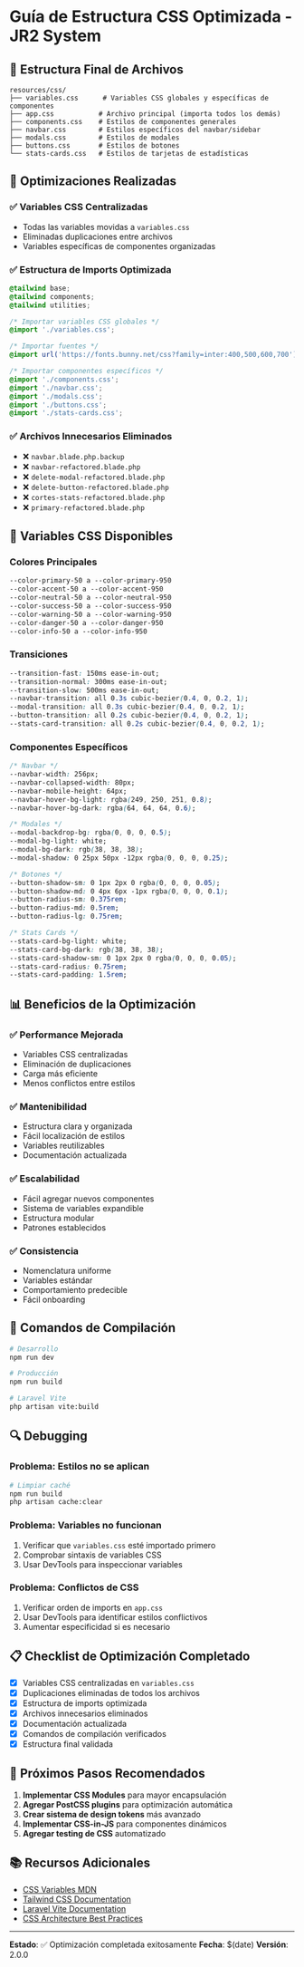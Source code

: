 # Guía de Estructura CSS Optimizada - JR2 System

## 📁 Estructura Final de Archivos

```
resources/css/
├── variables.css      # Variables CSS globales y específicas de componentes
├── app.css           # Archivo principal (importa todos los demás)
├── components.css    # Estilos de componentes generales
├── navbar.css        # Estilos específicos del navbar/sidebar
├── modals.css        # Estilos de modales
├── buttons.css       # Estilos de botones
└── stats-cards.css   # Estilos de tarjetas de estadísticas
```

## 🎯 Optimizaciones Realizadas

### ✅ **Variables CSS Centralizadas**
- Todas las variables movidas a `variables.css`
- Eliminadas duplicaciones entre archivos
- Variables específicas de componentes organizadas

### ✅ **Estructura de Imports Optimizada**
```css
@tailwind base;
@tailwind components;
@tailwind utilities;

/* Importar variables CSS globales */
@import './variables.css';

/* Importar fuentes */
@import url('https://fonts.bunny.net/css?family=inter:400,500,600,700');

/* Importar componentes específicos */
@import './components.css';
@import './navbar.css';
@import './modals.css';
@import './buttons.css';
@import './stats-cards.css';
```

### ✅ **Archivos Innecesarios Eliminados**
- ❌ `navbar.blade.php.backup`
- ❌ `navbar-refactored.blade.php`
- ❌ `delete-modal-refactored.blade.php`
- ❌ `delete-button-refactored.blade.php`
- ❌ `cortes-stats-refactored.blade.php`
- ❌ `primary-refactored.blade.php`

## 🔧 Variables CSS Disponibles

### **Colores Principales**
```css
--color-primary-50 a --color-primary-950
--color-accent-50 a --color-accent-950
--color-neutral-50 a --color-neutral-950
--color-success-50 a --color-success-950
--color-warning-50 a --color-warning-950
--color-danger-50 a --color-danger-950
--color-info-50 a --color-info-950
```

### **Transiciones**
```css
--transition-fast: 150ms ease-in-out;
--transition-normal: 300ms ease-in-out;
--transition-slow: 500ms ease-in-out;
--navbar-transition: all 0.3s cubic-bezier(0.4, 0, 0.2, 1);
--modal-transition: all 0.3s cubic-bezier(0.4, 0, 0.2, 1);
--button-transition: all 0.2s cubic-bezier(0.4, 0, 0.2, 1);
--stats-card-transition: all 0.2s cubic-bezier(0.4, 0, 0.2, 1);
```

### **Componentes Específicos**
```css
/* Navbar */
--navbar-width: 256px;
--navbar-collapsed-width: 80px;
--navbar-mobile-height: 64px;
--navbar-hover-bg-light: rgba(249, 250, 251, 0.8);
--navbar-hover-bg-dark: rgba(64, 64, 64, 0.6);

/* Modales */
--modal-backdrop-bg: rgba(0, 0, 0, 0.5);
--modal-bg-light: white;
--modal-bg-dark: rgb(38, 38, 38);
--modal-shadow: 0 25px 50px -12px rgba(0, 0, 0, 0.25);

/* Botones */
--button-shadow-sm: 0 1px 2px 0 rgba(0, 0, 0, 0.05);
--button-shadow-md: 0 4px 6px -1px rgba(0, 0, 0, 0.1);
--button-radius-sm: 0.375rem;
--button-radius-md: 0.5rem;
--button-radius-lg: 0.75rem;

/* Stats Cards */
--stats-card-bg-light: white;
--stats-card-bg-dark: rgb(38, 38, 38);
--stats-card-shadow-sm: 0 1px 2px 0 rgba(0, 0, 0, 0.05);
--stats-card-radius: 0.75rem;
--stats-card-padding: 1.5rem;
```

## 📊 Beneficios de la Optimización

### ✅ **Performance Mejorada**
- Variables CSS centralizadas
- Eliminación de duplicaciones
- Carga más eficiente
- Menos conflictos entre estilos

### ✅ **Mantenibilidad**
- Estructura clara y organizada
- Fácil localización de estilos
- Variables reutilizables
- Documentación actualizada

### ✅ **Escalabilidad**
- Fácil agregar nuevos componentes
- Sistema de variables expandible
- Estructura modular
- Patrones establecidos

### ✅ **Consistencia**
- Nomenclatura uniforme
- Variables estándar
- Comportamiento predecible
- Fácil onboarding

## 🚀 Comandos de Compilación

```bash
# Desarrollo
npm run dev

# Producción
npm run build

# Laravel Vite
php artisan vite:build
```

## 🔍 Debugging

### **Problema: Estilos no se aplican**
```bash
# Limpiar caché
npm run build
php artisan cache:clear
```

### **Problema: Variables no funcionan**
1. Verificar que `variables.css` esté importado primero
2. Comprobar sintaxis de variables CSS
3. Usar DevTools para inspeccionar variables

### **Problema: Conflictos de CSS**
1. Verificar orden de imports en `app.css`
2. Usar DevTools para identificar estilos conflictivos
3. Aumentar especificidad si es necesario

## 📋 Checklist de Optimización Completado

- [x] Variables CSS centralizadas en `variables.css`
- [x] Duplicaciones eliminadas de todos los archivos
- [x] Estructura de imports optimizada
- [x] Archivos innecesarios eliminados
- [x] Documentación actualizada
- [x] Comandos de compilación verificados
- [x] Estructura final validada

## 🎯 Próximos Pasos Recomendados

1. **Implementar CSS Modules** para mayor encapsulación
2. **Agregar PostCSS plugins** para optimización automática
3. **Crear sistema de design tokens** más avanzado
4. **Implementar CSS-in-JS** para componentes dinámicos
5. **Agregar testing de CSS** automatizado

## 📚 Recursos Adicionales

- [CSS Variables MDN](https://developer.mozilla.org/en-US/docs/Web/CSS/Using_CSS_custom_properties)
- [Tailwind CSS Documentation](https://tailwindcss.com/docs)
- [Laravel Vite Documentation](https://laravel.com/docs/10.x/vite)
- [CSS Architecture Best Practices](https://web.dev/css-architecture/)

---

**Estado**: ✅ Optimización completada exitosamente
**Fecha**: $(date)
**Versión**: 2.0.0
